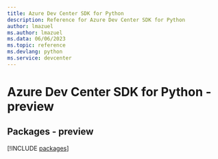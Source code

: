 ```yaml
---
title: Azure Dev Center SDK for Python
description: Reference for Azure Dev Center SDK for Python
author: lmazuel
ms.author: lmazuel
ms.data: 06/06/2023
ms.topic: reference
ms.devlang: python
ms.service: devcenter
---
```

# Azure Dev Center SDK for Python - preview
## Packages - preview
[!INCLUDE [packages](dev-center-index.md)]